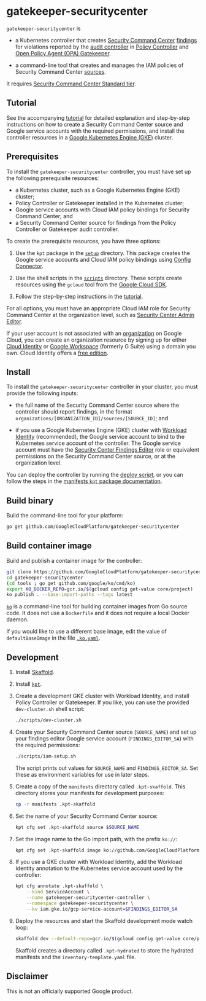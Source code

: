 # gatekeeper-securitycenter

`gatekeeper-securitycenter` is

-   a Kubernetes controller that creates
    [Security Command Center](https://cloud.google.com/security-command-center/docs)
    [findings](https://cloud.google.com/security-command-center/docs/reference/rest/v1/organizations.sources.findings)
    for violations reported by the
    [audit controller](https://cloud.google.com/anthos-config-management/docs/how-to/auditing-constraints)
    in
    [Policy Controller](https://cloud.google.com/anthos-config-management/docs/concepts/policy-controller)
    and
    [Open Policy Agent (OPA) Gatekeeper](https://github.com/open-policy-agent/gatekeeper).

-   a command-line tool that creates and manages the IAM policies of
    Security Command Center
    [sources](https://cloud.google.com/security-command-center/docs/reference/rest/v1/organizations.sources).

It requires
[Security Command Center Standard tier](https://cloud.google.com/security-command-center/pricing#standard_tier_pricing).

## Tutorial

See the accompanying [tutorial](docs/tutorial.md) for detailed explanation and
step-by-step instructions on how to create a Security Command Center source and
Google service accounts with the required permissions, and install the
controller resources in a
[Google Kubernetes Engine (GKE)](https://cloud.google.com/kubernetes-engine/docs) cluster.

## Prerequisites

To install the `gatekeeper-securitycenter` controller, you must have set up the
following prerequisite resources:

-   a Kubernetes cluster, such as a Google Kubernetes Engine (GKE) cluster;
-   Policy Controller or Gatekeeper installed in the Kubernetes cluster;
-   Google service accounts with Cloud IAM policy bindings for Security Command
    Center; and
-   a Security Command Center source for findings from the Policy Controller or
    Gatekeeper audit controller.

To create the prerequisite resources, you have three options:

1.  Use the `kpt` package in the [`setup`](setup) directory. This package
    creates the Google service accounts and Cloud IAM policy bindings using
    [Config Connector](https://cloud.google.com/config-connector/docs/overview).

2.  Use the shell scripts in the [`scripts`](scripts) directory. These scripts
    create resources using the `gcloud` tool from the
    [Google Cloud SDK](https://cloud.google.com/sdk).

3.  Follow the step-by-step instructions in the [tutorial](docs/tutorial.md).

For all options, you must have an appropriate Cloud IAM role for Security
Command Center at the organization level, such as
[Security Center Admin Editor](https://cloud.google.com/security-command-center/docs/access-control).

If your user account is not associated with an
[organization](https://cloud.google.com/resource-manager/docs/creating-managing-organization)
on Google Cloud, you can create an organization resource by signing up for
either [Cloud Identity](https://cloud.google.com/identity) or
[Google Workspace](https://workspace.google.com/) (formerly G Suite) using a
domain you own. Cloud Identity offers a
[free edition](https://gsuite.google.com/signup/gcpidentity/welcome).

## Install

To install the `gatekeeper-securitycenter` controller in your cluster, you
must provide the following inputs:

-   the full name of the Security Command Center source where the controller
    should report findings, in the format
    `organizations/[ORGANIZATION_ID]/sources/[SOURCE_ID]`; and

-   if you use a Google Kubernetes Engine (GKE) cluster with
    [Workload Identity](https://cloud.google.com/kubernetes-engine/docs/how-to/workload-identity)
    (recommended), the Google service account to bind to the Kubernetes service
    account of the controller. The Google service account must have the
    [Security Center Findings Editor](https://cloud.google.com/iam/docs/understanding-roles#security-center-roles)
    role or equivalent permissions on the Security Command Center source, or at
    the organization level.

You can deploy the controller by running the
[deploy script](scripts/deploy.sh), or you can follow the steps in the
[manifests `kpt` package documentation](manifests/README.md).

## Build binary

Build the command-line tool for your platform:

```bash
go get github.com/GoogleCloudPlatform/gatekeeper-securitycenter
```

## Build container image

Build and publish a container image for the controller:

```bash
git clone https://github.com/GoogleCloudPlatform/gatekeeper-securitycenter.git
cd gatekeeper-securitycenter
(cd tools ; go get github.com/google/ko/cmd/ko)
export KO_DOCKER_REPO=gcr.io/$(gcloud config get-value core/project)
ko publish . --base-import-paths --tags latest
```

[`ko`](https://github.com/google/ko) is a command-line tool for building
container images from Go source code. It does not use a `Dockerfile` and it
does not require a local Docker daemon.

If you would like to use a different base image, edit the value of
`defaultBaseImage` in the file [`.ko.yaml`](.ko.yaml).

## Development

1.  Install [Skaffold](https://skaffold.dev/docs/install/).

2.  Install [`kpt`](https://googlecontainertools.github.io/kpt/installation/).

3.  Create a development GKE cluster with Workload Identity, and install
    Policy Controller or Gatekeeper. If you like, you can use the provided
    `dev-cluster.sh` shell script:

    ```bash
    ./scripts/dev-cluster.sh
    ```

4.  Create your Security Command Center source (`SOURCE_NAME`) and set up your
    findings editor Google service account (`FINDINGS_EDITOR_SA`) with the
    required permissions:

    ```bash
    ./scripts/iam-setup.sh
    ```

    The script prints out values for `SOURCE_NAME` and `FINDINGS_EDITOR_SA`.
    Set these as environment variables for use in later steps.

5.  Create a copy of the `manifests` directory called `.kpt-skaffold`. This
    directory stores your manifests for development purposes:

    ```bash
    cp -r manifests .kpt-skaffold
    ```

6.  Set the name of your Security Command Center source:

    ```bash
    kpt cfg set .kpt-skaffold source $SOURCE_NAME
    ```

7.  Set the image name to the Go import path, with the prefix `ko://`:

    ```bash
    kpt cfg set .kpt-skaffold image ko://github.com/GoogleCloudPlatform/gatekeeper-securitycenter
    ```

8.  If you use a GKE cluster with Workload Identity, add the Workload Identity
    annotation to the Kubernetes service account used by the controller:

    ```bash
    kpt cfg annotate .kpt-skaffold \
        --kind ServiceAccount \
        --name gatekeeper-securitycenter-controller \
        --namespace gatekeeper-securitycenter \
        --kv iam.gke.io/gcp-service-account=$FINDINGS_EDITOR_SA
    ```

9.  Deploy the resources and start the Skaffold development mode watch loop:

    ```bash
    skaffold dev --default-repo=gcr.io/$(gcloud config get-value core/project)
    ```

    Skaffold creates a directory called `.kpt-hydrated` to store the hydrated
    manifests and the `inventory-template.yaml` file.

## Disclaimer

This is not an officially supported Google product.
